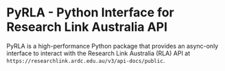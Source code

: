 # PyRLA - Python Interface for Research Link Australia API

PyRLA is a high-performance Python package that provides an async-only interface to interact with the Research Link Australia (RLA) API at `https://researchlink.ardc.edu.au/v3/api-docs/public`.
